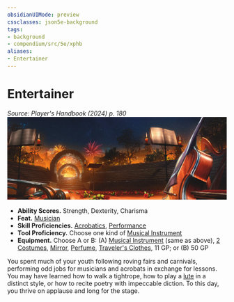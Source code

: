 ```yaml
---
obsidianUIMode: preview
cssclasses: json5e-background
tags:
- background
- compendium/src/5e/xphb
aliases:
- Entertainer
---
```

# Entertainer
*Source: Player's Handbook (2024) p. 180*  
![](/3-Mechanics/CLI/backgrounds/img/entertainer.webp#right)

- **Ability Scores.** Strength, Dexterity, Charisma  
- **Feat.** [Musician](/3-Mechanics/CLI/feats/musician-xphb.md)  
- **Skill Proficiencies.** [Acrobatics](skills.md#Acrobatics), [Performance](skills.md#Performance)  
- **Tool Proficiency.** Choose one kind of [Musical Instrument](/3-Mechanics/CLI/items/musical-instrument-xphb.md)  
- **Equipment.** Choose A or B: (A) [Musical Instrument](/3-Mechanics/CLI/items/musical-instrument-xphb.md) (same as above), [2 Costumes](/3-Mechanics/CLI/items/costume-xphb.md), [Mirror](/3-Mechanics/CLI/items/mirror-xphb.md), [Perfume](/3-Mechanics/CLI/items/perfume-xphb.md), [Traveler's Clothes](/3-Mechanics/CLI/items/travelers-clothes-xphb.md), 11 GP; or (B) 50 GP  

You spent much of your youth following roving fairs and carnivals, performing odd jobs for musicians and acrobats in exchange for lessons. You may have learned how to walk a tightrope, how to play a [lute](/3-Mechanics/CLI/items/lute-xphb.md) in a distinct style, or how to recite poetry with impeccable diction. To this day, you thrive on applause and long for the stage.